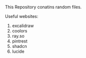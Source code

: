 This Repository conatins random files.

Useful websites:
1) excalidraw
2) coolors
3) ray.so
4) pintrest
5) shadcn
6) lucide
